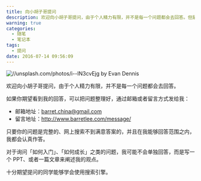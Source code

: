 ```yaml
---
title: 向小胡子哥提问
description: 欢迎向小胡子哥提问，由于个人精力有限，并不是每一个问题都会去回答。但是你可以这么做。
warning: true
categories:
  - 随笔
  - 笔记本
tags:
  - 提问
date: 2016-07-14 09:56:09
---
```



![//unsplash.com/photos/i--IN3cvEjg by Evan Dennis](//ww1.sinaimg.cn/large/6c0378f8gw1f5t7g1e2i9j20p00dwac9.jpg)

欢迎向小胡子哥提问，由于个人精力有限，并不是每一个问题都会去回答。

<!--more-->

如果你期望看到我的回答，可以把问题整理好，通过邮箱或者留言方式发给我：

- 邮箱地址：barret.china@gmail.com
- 留言地址：<http://www.barretlee.com/message/>

只要你的问题是完整的、网上搜索不到满意答案的，并且在我能够回答范围之内，我都会认真作答。

对于询问「如何入门」、「如何成长」之类的问题，我可能不会单独回答，而是写一个 PPT、或者一篇文章来阐述我的观点。

十分期望提问的同学能够学会使用搜索引擎。
